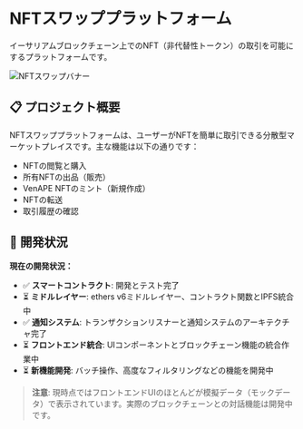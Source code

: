 # NFTスワッププラットフォーム

イーサリアムブロックチェーン上でのNFT（非代替性トークン）の取引を可能にするプラットフォームです。

![NFTスワップバナー](./frontend/public/banner.png)

## 📋 プロジェクト概要

NFTスワッププラットフォームは、ユーザーがNFTを簡単に取引できる分散型マーケットプレイスです。主な機能は以下の通りです：

- NFTの閲覧と購入
- 所有NFTの出品（販売）
- VenAPE NFTのミント（新規作成）
- NFTの転送
- 取引履歴の確認

## 🚀 開発状況

**現在の開発状況：**

- ✅ **スマートコントラクト**: 開発とテスト完了
- ⏳ **ミドルレイヤー**: ethers v6ミドルレイヤー、コントラクト関数とIPFS統合中
- ✅ **通知システム**: トランザクションリスナーと通知システムのアーキテクチャ完了
- ⏳ **フロントエンド統合**: UIコンポーネントとブロックチェーン機能の統合作業中
- ⏳ **新機能開発**: バッチ操作、高度なフィルタリングなどの機能を開発中

> **注意**: 現時点ではフロントエンドUIのほとんどが模擬データ（モックデータ）で表示されています。実際のブロックチェーンとの対話機能は開発中です。
